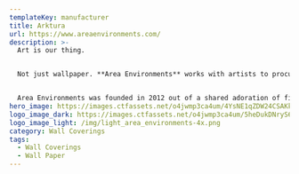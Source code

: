 ```yaml
---
templateKey: manufacturer
title: Arktura
url: https://www.areaenvironments.com/
description: >-
  Art is our thing.


  Not just wallpaper. **Area Environments** works with artists to procure beautiful and stunning designs. Working with Area, the printed artwork can be arranged and scaled to specific dimensions, creating a hi-fidelitiy reprodution of the artist's vision that fits predictably in your design.


  Area Environments was founded in 2012 out of a shared adoration of fine art. In the five years since, we remain just as committed to selecting artwork that inspires the creative process, delivering unparalleled service, and surprising and delighting all who work with us. We appreciate your interest as we continue to grow, and we look forward to collaborating with you on your next project.
hero_image: https://images.ctfassets.net/o4jwmp3ca4um/4YsNE1qZDW24CSAKkCqe22/d2b727955353eec6cc47e9b5417f13c3/area_hero.jpg
logo_image_dark: https://images.ctfassets.net/o4jwmp3ca4um/5heDukDNryS62u82KGGE0e/873dff40f6185030db77e91126df503c/dark_area_environments_4x.png
logo_image_light: /img/light_area_environments-4x.png
category: Wall Coverings
tags:
  - Wall Coverings
  - Wall Paper
---
```

